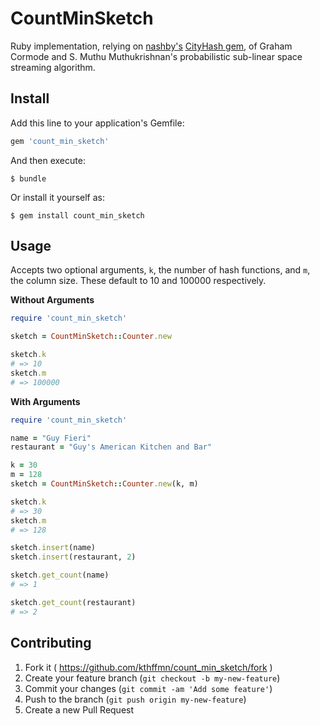 # CountMinSketch

Ruby implementation, relying on [nashby's](https://github.com/nashby) [CityHash gem](https://github.com/nashby/cityhash), of Graham Cormode and S. Muthu Muthukrishnan's probabilistic sub-linear space streaming algorithm.

## Install

Add this line to your application's Gemfile:

```ruby
gem 'count_min_sketch'
```

And then execute:

    $ bundle

Or install it yourself as:

    $ gem install count_min_sketch

## Usage

Accepts two optional arguments, `k`, the number of hash functions, and `m`, the column size. These default to 10 and 100000 respectively.

**Without Arguments**

```ruby
require 'count_min_sketch'

sketch = CountMinSketch::Counter.new

sketch.k
# => 10
sketch.m
# => 100000
```

**With Arguments**

```ruby
require 'count_min_sketch'

name = "Guy Fieri"
restaurant = "Guy's American Kitchen and Bar"

k = 30
m = 128
sketch = CountMinSketch::Counter.new(k, m)

sketch.k
# => 30
sketch.m
# => 128

sketch.insert(name)
sketch.insert(restaurant, 2)

sketch.get_count(name)
# => 1

sketch.get_count(restaurant)
# => 2
```

## Contributing

1. Fork it ( https://github.com/kthffmn/count_min_sketch/fork )
2. Create your feature branch (`git checkout -b my-new-feature`)
3. Commit your changes (`git commit -am 'Add some feature'`)
4. Push to the branch (`git push origin my-new-feature`)
5. Create a new Pull Request
